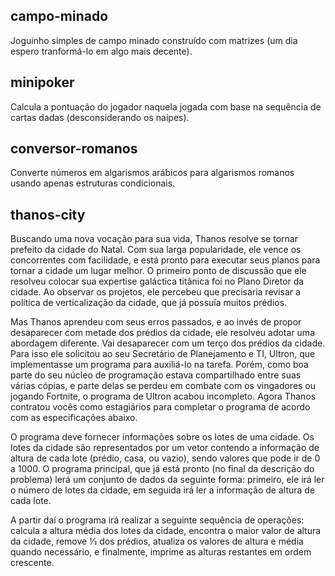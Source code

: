 ## campo-minado
Joguinho simples de campo minado construído com matrizes (um dia espero tranformá-lo em algo mais decente).

## minipoker
Calcula a pontuação do jogador naquela jogada com base na sequência de cartas dadas (desconsiderando os naipes).

## conversor-romanos
Converte números em algarismos arábicos para algarismos romanos usando apenas estruturas condicionais.

## thanos-city
Buscando uma nova vocação para sua vida, Thanos resolve se tornar prefeito da
cidade do Natal. Com sua larga popularidade, ele vence os concorrentes com facilidade, e
está pronto para executar seus planos para tornar a cidade um lugar melhor. O primeiro
ponto de discussão que ele resolveu colocar sua expertise galáctica titânica foi no Plano
Diretor da cidade. Ao observar os projetos, ele percebeu que precisaria revisar a política de
verticalização da cidade, que já possuía muitos prédios.

Mas Thanos aprendeu com seus erros passados, e ao invés de propor desaparecer
com metade dos prédios da cidade, ele resolveu adotar uma abordagem diferente. Vai
desaparecer com um terço dos prédios da cidade. Para isso ele solicitou ao seu Secretário
de Planejamento e TI, Ultron, que implementasse um programa para auxiliá-lo na tarefa.
Porém, como boa parte do seu núcleo de programação estava compartilhado entre suas
várias cópias, e parte delas se perdeu em combate com os vingadores ou jogando Fortnite,
o programa de Ultron acabou incompleto. Agora Thanos contratou vocês como estagiários
para completar o programa de acordo com as especificações abaixo.

O programa deve fornecer informações sobre os lotes de uma cidade. Os lotes da
cidade são representados por um vetor contendo a informação de altura de cada lote
(prédio, casa, ou vazio), sendo valores que pode ir de 0 a 1000. O programa principal, que
já está pronto (no final da descrição do problema) lerá um conjunto de dados da seguinte
forma: primeiro, ele irá ler o número de lotes da cidade, em seguida irá ler a informação de
altura de cada lote.

A partir daí o programa irá realizar a seguinte sequência de operações: calcula a
altura média dos lotes da cidade, encontra o maior valor de altura da cidade, remove 1⁄3 dos
prédios, atualiza os valores de altura e média quando necessário, e finalmente, imprime as
alturas restantes em ordem crescente.

